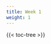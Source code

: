 ```yaml
---
title: Week 1
weight: 1
---
```



<!-- spellchecker-disable -->

{{< toc-tree >}}

<!-- spellchecker-enable -->